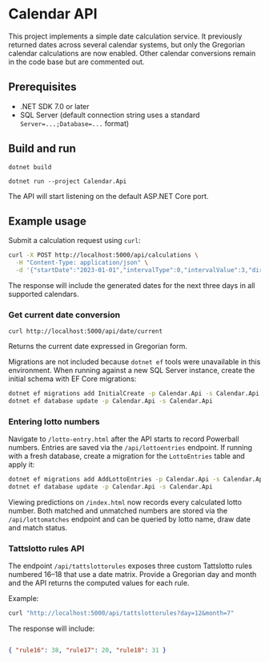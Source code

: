 # Calendar API

This project implements a simple date calculation service. It previously returned dates across several calendar systems, but only the Gregorian calendar calculations are now enabled. Other calendar conversions remain in the code base but are commented out.

## Prerequisites
- .NET SDK 7.0 or later
 - SQL Server (default connection string uses a standard `Server=...;Database=...` format)

## Build and run
```
dotnet build

dotnet run --project Calendar.Api
```
The API will start listening on the default ASP.NET Core port.

## Example usage
Submit a calculation request using `curl`:
```bash
curl -X POST http://localhost:5000/api/calculations \
  -H "Content-Type: application/json" \
  -d '{"startDate":"2023-01-01","intervalType":0,"intervalValue":3,"direction":0}'
```
The response will include the generated dates for the next three days in all supported calendars.

### Get current date conversion
```
curl http://localhost:5000/api/date/current
```
Returns the current date expressed in Gregorian form.

Migrations are not included because `dotnet ef` tools were unavailable in this
environment. When running against a new SQL Server instance, create the initial
schema with EF Core migrations:

```bash
dotnet ef migrations add InitialCreate -p Calendar.Api -s Calendar.Api
dotnet ef database update -p Calendar.Api -s Calendar.Api
```

### Entering lotto numbers
Navigate to `/lotto-entry.html` after the API starts to record Powerball numbers.
Entries are saved via the `/api/lottoentries` endpoint. If running with a fresh
database, create a migration for the `LottoEntries` table and apply it:

```bash
dotnet ef migrations add AddLottoEntries -p Calendar.Api -s Calendar.Api
dotnet ef database update -p Calendar.Api -s Calendar.Api
```

Viewing predictions on `/index.html` now records every calculated lotto number.
Both matched and unmatched numbers are stored via the `/api/lottomatches`
endpoint and can be queried by lotto name, draw date and match status.

### Tattslotto rules API


The endpoint `/api/tattslottorules` exposes three custom Tattslotto rules
numbered 16–18 that use a date matrix. Provide a Gregorian day and month and
the API returns the computed values for each rule.



Example:

```bash
curl "http://localhost:5000/api/tattslottorules?day=12&month=7"
```

The response will include:

```json

{ "rule16": 38, "rule17": 20, "rule18": 31 }


```
